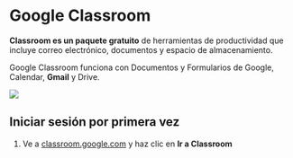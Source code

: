 # Google Classroom

**Classroom es un paquete gratuito** de herramientas de productividad que incluye correo electrónico, documentos y espacio de almacenamiento. 

Google Classroom funciona con Documentos y Formularios de Google, Calendar, **Gmail** y Drive.

![](https://www.ujmd.edu.sv/wp-content/uploads/2020/04/Google-Clasroom.png)

## Iniciar sesión por primera vez

1. Ve a [classroom.google.com](https://classroom.google.com/) y haz clic en **Ir a Classroom**
<!--stackedit_data:
eyJoaXN0b3J5IjpbMzc1NTMxMjQwLDIwMDMxNDkzODMsMTU3OT
I1NjUyOV19
-->